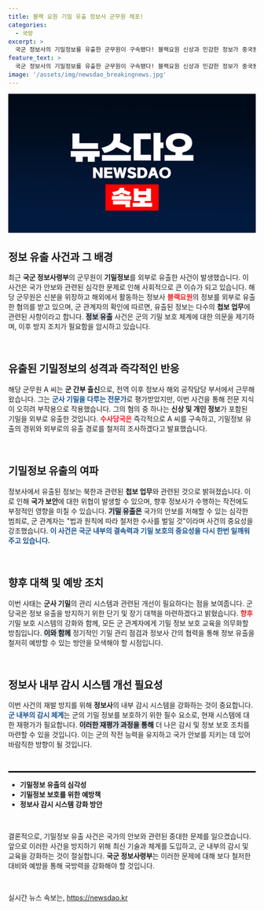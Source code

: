 ```yaml
---
title: 블랙 요원 기밀 유출 정보사 군무원 체포!
categories:
  - 국방
excerpt: >
  국군 정보사의 기밀정보를 유출한 군무원이 구속됐다! 블랙요원 신상과 민감한 정보가 중국동포에게 전달된 충격적인 사건의 전말은? 법적 대응은 어떻게 이어질까? 클릭 유도!
feature_text: >
  국군 정보사의 기밀정보를 유출한 군무원이 구속됐다! 블랙요원 신상과 민감한 정보가 중국동포에게 전달된 충격적인 사건의 전말은? 법적 대응은 어떻게 이어질까? 클릭 유도!
image: '/assets/img/newsdao_breakingnews.jpg'
---
```


<p><img src="/assets/img/newsdao_breakingnews.jpg" alt="firstkoreanews 속보" /></p>

<h2 data-ke-size="size26">정보 유출 사건과 그 배경</h2>

<p data-ke-size="size16">최근 <b>국군 정보사령부</b>의 군무원이 <b>기밀정보</b>를 외부로 유출한 사건이 발생했습니다. 이 사건은 국가 안보와 관련된 심각한 문제로 인해 사회적으로 큰 이슈가 되고 있습니다. 해당 군무원은 신분을 위장하고 해외에서 활동하는 정보사 <b><span style="color: #ee2323;">블랙요원</span></b>의 정보를 외부로 유출한 혐의를 받고 있으며, 군 관계자의 확인에 따르면, 유출된 정보는 다수의 <b>첩보 업무</b>에 관련된 사항이라고 합니다. <b><span style="background-color: #21538527;">정보 유출</span></b> 사건은 군의 기밀 보호 체계에 대한 의문을 제기하며, 이후 방지 조치가 필요함을 암시하고 있습니다.</p>

<p data-ke-size="size16">&nbsp;</p>

<h2 data-ke-size="size26">유출된 기밀정보의 성격과 즉각적인 반응</h2>

<p data-ke-size="size16">해당 군무원 A 씨는 <b>군 간부 출신</b>으로, 전역 이후 정보사 해외 공작담당 부서에서 근무해왔습니다. 그는<m> <b><span style="color: #1a5490;">군사 기밀을 다루는 전문가</span></b>로 평가받았지만, 이번 사건을 통해 전문 지식이 오히려 부작용으로 작용했습니다. 그의 혐의 중 하나는 <b>신상 및 개인 정보</b>가 포함된 기밀을 외부로 유출한 것입니다. <b><span style="color: #ee2323;">수사당국은</span></b> 즉각적으로 A 씨를 구속하고, 기밀정보 유출의 경위와 외부로의 유출 경로를 철저히 조사하겠다고 발표했습니다.</p>

<p data-ke-size="size16">&nbsp;</p>

<h2 data-ke-size="size26">기밀정보 유출의 여파</h2>

<p data-ke-size="size16">정보사에서 유출된 정보는 북한과 관련된 <b>첩보 업무</b>와 관련된 것으로 밝혀졌습니다. 이로 인해 <b>국가 보안</b>에 대한 위협이 발생할 수 있으며, 향후 정보사가 수행하는 작전에도 부정적인 영향을 미칠 수 있습니다. <b><span style="background-color: #21538527;">기밀 유출은</span></b> 국가의 안보를 저해할 수 있는 심각한 범죄로, 군 관계자는 "법과 원칙에 따라 철저한 수사를 벌일 것"이라며 사건의 중요성을 강조했습니다. <b><span style="color: #1a5490;">이 사건은 국군 내부의 결속력과 기밀 보호의 중요성을 다시 한번 일깨워 주고 있습니다.</span></b></p>

<p data-ke-size="size16">&nbsp;</p>

<h2 data-ke-size="size26">향후 대책 및 예방 조치</h2>

<p data-ke-size="size16">이번 사태는 <b>군사 기밀</b>의 관리 시스템과 관련된 개선이 필요하다는 점을 보여줍니다. 군 당국은 정보 유출을 방지하기 위한 단기 및 장기 대책을 마련하겠다고 밝혔습니다. <b><span style="color: #ee2323;">향후</span></b> 기밀 보호 시스템의 강화와 함께, 모든 군 관계자에게 기밀 정보 보호 교육을 의무화할 방침입니다. <b><span style="background-color: #21538527;">이와 함께</span></b> 정기적인 기밀 관리 점검과 정보사 간의 협력을 통해 정보 유출을 철저히 예방할 수 있는 방안을 모색해야 할 시점입니다.</p>

<p data-ke-size="size16">&nbsp;</p>

<h2 data-ke-size="size26">정보사 내부 감시 시스템 개선 필요성</h2>

<p data-ke-size="size16">이번 사건의 재발 방지를 위해 <b>정보사</b>의 내부 감시 시스템을 강화하는 것이 중요합니다. <b><span style="color: #1a5490;">군 내부의 감시 체계</span></b>는 군의 기밀 정보를 보호하기 위한 필수 요소로, 현재 시스템에 대한 재평가가 필요합니다. <b><span style="background-color: #21538527;">이러한 재평가 과정을 통해</span></b> 더 나은 감시 및 정보 보호 조치를 마련할 수 있을 것입니다. 이는 군의 작전 능력을 유지하고 국가 안보를 지키는 데 있어 바람직한 방향이 될 것입니다.</p>

<p data-ke-size="size16">&nbsp;</p>

<hr style="border-top: 2px solid #000;"/>

<ul>
    <li><b>기밀정보 유출의 심각성</b></li>
    <li><b>기밀정보 보호를 위한 예방책</b></li>
    <li><b>정보사 감시 시스템 강화 방안</b></li>
</ul>

<p data-ke-size="size16">&nbsp;</p>

<p data-ke-size="size16">결론적으로, 기밀정보 유출 사건은 국가의 안보와 관련된 중대한 문제를 일으켰습니다. 앞으로 이러한 사건을 방지하기 위해 최신 기술과 체계를 도입하고, 군 내부의 감시 및 교육을 강화하는 것이 절실합니다. <b>국군 정보사령부</b>는 이러한 문제에 대해 보다 철저한 대비와 예방을 통해 국방력을 강화해야 할 것입니다.</p>

<p data-ke-size="size16">&nbsp;</p>
실시간 뉴스 속보는, <a href="https://newsdao.kr" rel="dofollow">https://newsdao.kr</a>



